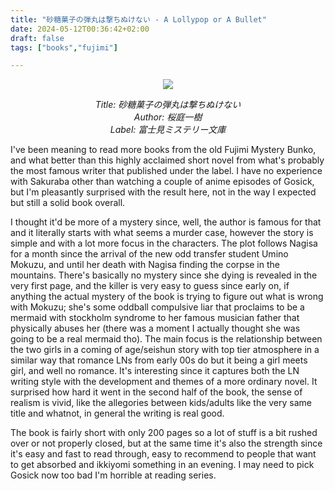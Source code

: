 ```yaml
---
title: "砂糖菓子の弾丸は撃ちぬけない - A Lollypop or A Bullet"
date: 2024-05-12T00:36:42+02:00
draft: false
tags: ["books","fujimi"]

---
```


<center>

![](/unikansou/images/lollypop/0.jpg)

*Title: 砂糖菓子の弾丸は撃ちぬけない <br/>
Author: 桜庭一樹 <br/>
Label: 富士見ミステリー文庫*

</center>

I've been meaning to read more books from the old Fujimi Mystery Bunko, and what better than this highly acclaimed short novel from what's probably the most famous writer that published under the label. I have no experience with Sakuraba other than watching a couple of anime episodes of Gosick, but I'm pleasantly surprised with the result here, not in the way I expected but still a solid book overall.

<!--more-->

I thought it'd be more of a mystery since, well, the author is famous for that and it literally starts with what seems a murder case, however the story is simple and with a lot more focus in the characters. The plot follows Nagisa for a month since the arrival of the new odd transfer student Umino Mokuzu, and until her death with Nagisa finding the corpse in the mountains. There's basically no mystery since she dying is revealed in the very first page, and the killer is very easy to guess since early on, if anything the actual mystery of the book is trying to figure out what is wrong with Mokuzu; she's some oddball compulsive liar that proclaims to be a mermaid with stockholm syndrome to her famous musician father that physically abuses her (there was a moment I actually thought she was going to be a real mermaid tho). The main focus is the relationship between the two girls in a coming of age/seishun story with top tier atmosphere in a similar way that romance LNs from early 00s do but it being a girl meets girl, and well no romance. It's interesting since it captures both the LN writing style with the development and themes of a more ordinary novel. It surprised how hard it went in the second half of the book, the sense of realism is vivid, like the allegories between kids/adults like the very same title and whatnot, in general the writing is real good.

The book is fairly short with only 200 pages so a lot of stuff is a bit rushed over or not properly closed, but at the same time it's also the strength since it's easy and fast to read through, easy to recommend to people that want to get absorbed and ikkiyomi something in an evening. I may need to pick Gosick now too bad I'm horrible at reading series.
